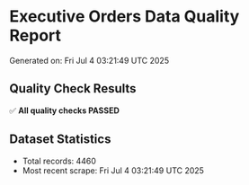 # Executive Orders Data Quality Report
Generated on: Fri Jul  4 03:21:49 UTC 2025

## Quality Check Results
✅ **All quality checks PASSED**

## Dataset Statistics
- Total records: 4460
- Most recent scrape: Fri Jul  4 03:21:49 UTC 2025
